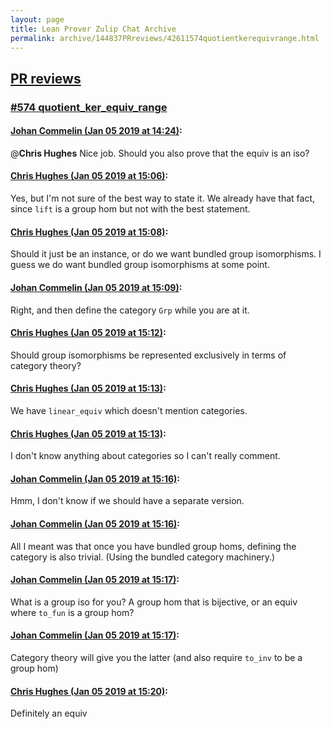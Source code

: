 ```yaml
---
layout: page
title: Lean Prover Zulip Chat Archive 
permalink: archive/144837PRreviews/42611574quotientkerequivrange.html
---
```


## [PR reviews](index.html)
### [#574 quotient_ker_equiv_range](42611574quotientkerequivrange.html)

#### [Johan Commelin (Jan 05 2019 at 14:24)](https://leanprover.zulipchat.com/#narrow/stream/144837-PR%20reviews/topic/%23574%20quotient_ker_equiv_range/near/154473405):
@**Chris Hughes** Nice job. Should you also prove that the equiv is an iso?

#### [Chris Hughes (Jan 05 2019 at 15:06)](https://leanprover.zulipchat.com/#narrow/stream/144837-PR%20reviews/topic/%23574%20quotient_ker_equiv_range/near/154474606):
Yes, but I'm not sure of the best way to state it. We already have that fact, since `lift` is a group hom but not with the best statement.

#### [Chris Hughes (Jan 05 2019 at 15:08)](https://leanprover.zulipchat.com/#narrow/stream/144837-PR%20reviews/topic/%23574%20quotient_ker_equiv_range/near/154474663):
Should it just be an instance, or do we want bundled group isomorphisms. I guess we do want bundled group isomorphisms at some point.

#### [Johan Commelin (Jan 05 2019 at 15:09)](https://leanprover.zulipchat.com/#narrow/stream/144837-PR%20reviews/topic/%23574%20quotient_ker_equiv_range/near/154474671):
Right, and then define the category `Grp` while you are at it.

#### [Chris Hughes (Jan 05 2019 at 15:12)](https://leanprover.zulipchat.com/#narrow/stream/144837-PR%20reviews/topic/%23574%20quotient_ker_equiv_range/near/154474777):
Should group isomorphisms be represented exclusively in terms of category theory?

#### [Chris Hughes (Jan 05 2019 at 15:13)](https://leanprover.zulipchat.com/#narrow/stream/144837-PR%20reviews/topic/%23574%20quotient_ker_equiv_range/near/154474788):
We have `linear_equiv` which doesn't mention categories.

#### [Chris Hughes (Jan 05 2019 at 15:13)](https://leanprover.zulipchat.com/#narrow/stream/144837-PR%20reviews/topic/%23574%20quotient_ker_equiv_range/near/154474789):
I don't know anything about categories so I can't really comment.

#### [Johan Commelin (Jan 05 2019 at 15:16)](https://leanprover.zulipchat.com/#narrow/stream/144837-PR%20reviews/topic/%23574%20quotient_ker_equiv_range/near/154474887):
Hmm, I don't know if we should have a separate version.

#### [Johan Commelin (Jan 05 2019 at 15:16)](https://leanprover.zulipchat.com/#narrow/stream/144837-PR%20reviews/topic/%23574%20quotient_ker_equiv_range/near/154474888):
All I meant was that once you have bundled group homs, defining the category is also trivial. (Using the bundled category machinery.)

#### [Johan Commelin (Jan 05 2019 at 15:17)](https://leanprover.zulipchat.com/#narrow/stream/144837-PR%20reviews/topic/%23574%20quotient_ker_equiv_range/near/154474899):
What is a group iso for you? A group hom that is bijective, or an equiv where `to_fun` is a group hom?

#### [Johan Commelin (Jan 05 2019 at 15:17)](https://leanprover.zulipchat.com/#narrow/stream/144837-PR%20reviews/topic/%23574%20quotient_ker_equiv_range/near/154474901):
Category theory will give you the latter (and also require `to_inv` to be a group hom)

#### [Chris Hughes (Jan 05 2019 at 15:20)](https://leanprover.zulipchat.com/#narrow/stream/144837-PR%20reviews/topic/%23574%20quotient_ker_equiv_range/near/154475012):
Definitely an equiv

